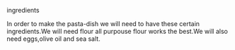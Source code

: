 ingredients

In order to make the pasta-dish we will need to have these certain ingredients.We will need flour all purpouse flour works the best.We will also need eggs,olive oil and sea salt. 